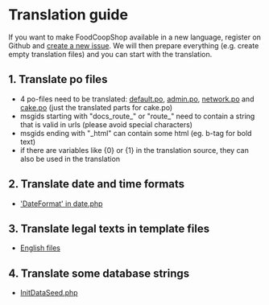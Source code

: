 # Translation guide

If you want to make FoodCoopShop available in a new language, register on Github and [create a new issue](https://github.com/foodcoopshop/foodcoopshop/issues/new). We will then prepare everything (e.g. create empty translation files) and you can start with the translation.

## 1. Translate po files
* 4 po-files need to be translated: [default.po](https://github.com/foodcoopshop/foodcoopshop/tree/main/resources/locales/en_US/default.po), [admin.po](https://github.com/foodcoopshop/foodcoopshop/tree/main/plugins/Admin/resources/locales/en_US/admin.po), [network.po](https://github.com/foodcoopshop/foodcoopshop/tree/main/plugins/Network/resources/locales/en_US/network.po) and [cake.po](https://github.com/foodcoopshop/foodcoopshop/tree/main/resources/locales/de_DE/cake.po) (just the translated parts for cake.po)
* msgids starting with "docs_route_" or "route_" need to contain a string that is valid in urls (please avoid special characters)
* msgids ending with "_html" can contain some html (eg. b-tag for bold text)
* if there are variables like \{0\} or \{1\} in the translation source, they can also be used in the translation

## 2. Translate date and time formats
* ['DateFormat' in date.php](https://github.com/foodcoopshop/foodcoopshop/tree/main/config/Locale/en_US/date.php)

## 3. Translate legal texts in template files
* [English files](https://github.com/foodcoopshop/foodcoopshop/tree/main/templates/element/legal/en_US)

## 4. Translate some database strings
* [InitDataSeed.php](https://github.com/foodcoopshop/foodcoopshop/tree/main/config/Seeds/locale/en_US/InitDataSeed.php)
